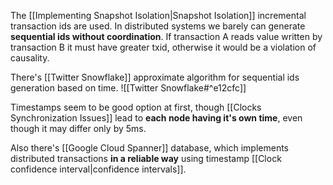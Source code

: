 The [[Implementing Snapshot Isolation|Snapshot Isolation]] incremental transaction ids are used. In distributed systems we barely can generate **sequential ids without coordination**. If transaction A reads value written by transaction B it must have greater txid, otherwise it would be a violation of causality.

There's [[Twitter Snowflake]] approximate algorithm for sequential ids generation based on time.
![[Twitter Snowflake#^e12cfc]]

Timestamps seem to be good option at first, though [[Clocks Synchronization Issues]] lead to **each node having it's own time**, even though it may differ only by 5ms.

Also there's [[Google Cloud Spanner]] database, which implements distributed transactions **in a reliable way** using timestamp [[Clock confidence interval|confidence intervals]].